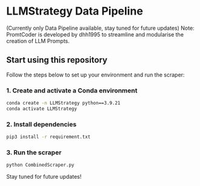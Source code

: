 # LLMStrategy Data Pipeline

(Currently only Data Pipeline available, stay tuned for future updates)
Note: PromtCoder is developed by dhh1995 to streamline and modularise the creation of LLM Prompts.

## Start using this repository

Follow the steps below to set up your environment and run the scraper:

### 1. Create and activate a Conda environment
```bash
conda create -n LLMStrategy python==3.9.21
conda activate LLMStrategy
```

### 2. Install dependencies
```bash
pip3 install -r requirement.txt
```

### 3. Run the scraper
```bash
python CombinedScraper.py
```

Stay tuned for future updates!

